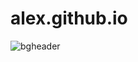 # alex.github.io
![bgheader](https://user-images.githubusercontent.com/40353957/143778206-73174518-8bc7-4f0a-8ad1-8dac4338e258.png)
